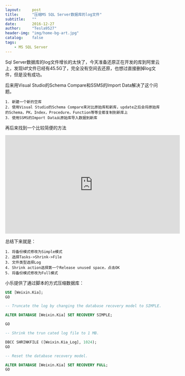 ```yaml
---
layout:     post
title:      "压缩MS SQL Server数据库的log文件"
subtitle:   ""
date:       2016-12-27
author:     "Tesla9527"
header-img: "img/home-bg-art.jpg"
catalog:    false
tags:
    - MS SQL Server
---
```

Sql Server数据库的log文件增长的太快了，今天准备还原正在开发的库到阿里云上，发现ldf文件已经有45.5G了，完全没有空间去还原，也想过直接删掉log文件，但是没有成功。

后来用Visual Studio的Schema Compare和SSMS的Import Data解决了这个问题。

	1. 新建一个新的空库
	2. 使用Visual Studio的Schema Compare来对比原始库和新库，update之后会将原始库的Schema，PK，Index，Procedure，Function等等全都复制到新库上
	3. 使用SSMS的Import Data从原始库导入数据到新库

再后来找到一个比较简便的方法
<iframe width="560" height="315" src="https://www.youtube.com/embed/9OGrtiZcCa8" frameborder="0" allowfullscreen></iframe>

总结下来就是：

	1. 将备份模式修改为Simple模式
	2. 选择Tasks->Shrink->File
	3. 文件类型选择Log
	4. Shrink action选择第一个Release unused space，点击OK
	5. 将备份模式修改为Full模式
	
小乐提供了通过脚本的方式压缩数据库：

```sql
USE [Weixin.Kia]; 
GO

-- Truncate the log by changing the database recovery model to SIMPLE.

ALTER DATABASE [Weixin.Kia] SET RECOVERY SIMPLE;

GO

-- Shrink the trun cated log file to 1 MB.

DBCC SHRINKFILE ([Weixin.Kia_Log], 1024); 
GO

-- Reset the database recovery model.

ALTER DATABASE [Weixin.Kia] SET RECOVERY FULL; 
GO
```
